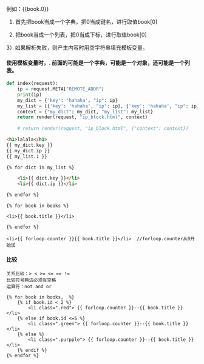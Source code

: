 例如：{{book.0}}

1)  首先把book当成一个字典，把0当成键名，进行取值book[0]

2)  把book当成一个列表，把0当成下标，进行取值book[0]

3）如果解析失败，则产生内容时用空字符串填充模板变量。

#### 使用模板变量时，. 前面的可能是一个字典，可能是一个对象，还可能是一个列表。

```python
def index(request):
    ip = request.META["REMOTE_ADDR"]
    print(ip)
    my_dict = {'key': 'hahaha', "ip": ip}
    my_list = [{'key': 'hahaha', "ip": ip}, {'key': 'hahaha', "ip": ip}]
    context = {"my_dict": my_dict, "my_list": my_list}
    return render(request, "ip_block.html", context)
    
    # return render(request, "ip_block.html", {"context": context})
```

```html
<h1>lalala</h1>
{{ my_dict.key }}
{{ my_dict.ip }}
{{ my_list.1 }}

{% for dict in my_list %}

    <li>{{ dict.key }}</li>
    <li>{{ dict.ip }}</li>

{% endfor %}
```

```
{% for book in books %}

<li>{{ book.title }}</li>

{% endfor %}
```

```
<li>{{ forloop.counter }}{{ book.title }}</li>  //forloop.counter从0开始加
```

#### 比较

```
关系比较：> < >= <= == !=
比较符号两边必须有空格
运算符：not and or
```

```
{% for book in books,  %}
	{% if book.id < 2 %}
		<li class=".red"> {{ forloop.counter }}--{{ book.title }} </li>
	{% else if book.id <=5 %}
		<li class=".green"> {{ forloop.counter }}--{{ book.title }} </li>
	{% else %}
		<li class=".purpple"> {{ forloop.counter }}--{{ book.title }} </li>
	{% endif %}
{% endfor %}

```